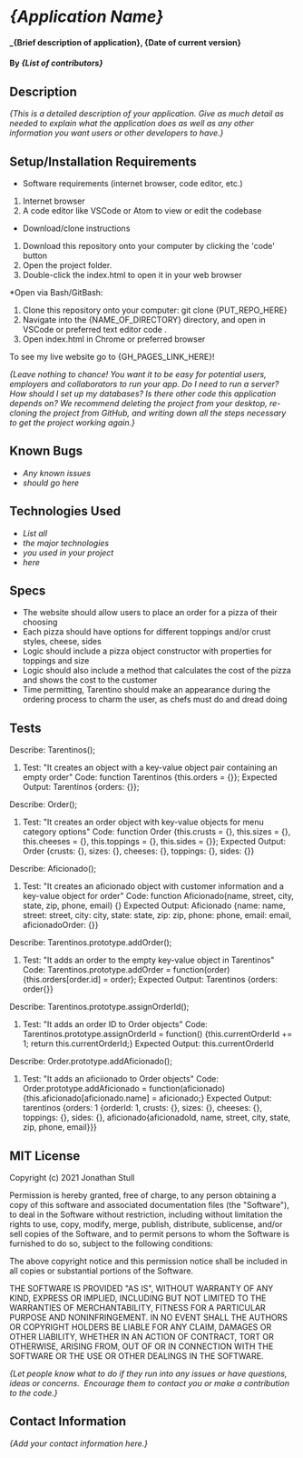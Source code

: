 # _{Application Name}_

#### _{Brief description of application}, {Date of current version}

#### By _**{List of contributors}**_

## Description

_{This is a detailed description of your application. Give as much detail as needed to explain what the application does as well as any other information you want users or other developers to have.}_

## Setup/Installation Requirements

* Software requirements (internet browser, code editor, etc.)
1. Internet browser
2. A code editor like VSCode or Atom to view or edit the codebase

* Download/clone instructions
1. Download this repository onto your computer by clicking the 'code' button
2. Open the project folder.
3. Double-click the index.html to open it in your web browser

*Open via Bash/GitBash:
1. Clone this repository onto your computer: git clone {PUT_REPO_HERE}
2. Navigate into the {NAME_OF_DIRECTORY}  directory, and open in VSCode or preferred text editor code .
3. Open index.html in Chrome or preferred browser

To see my live website go to {GH_PAGES_LINK_HERE}!

_{Leave nothing to chance! You want it to be easy for potential users, employers and collaborators to run your app. Do I need to run a server? How should I set up my databases? Is there other code this application depends on? We recommend deleting the project from your desktop, re-cloning the project from GitHub, and writing down all the steps necessary to get the project working again.}_

## Known Bugs

* _Any known issues_
* _should go here_

## Technologies Used

* _List all_
* _the major technologies_
* _you used in your project_
* _here_

## Specs

* The website should allow users to place an order for a pizza of their choosing
* Each pizza should have options for different toppings and/or crust styles, cheese, sides
* Logic should include a pizza object constructor with properties for toppings and size
* Logic should also include a method that calculates the cost of the pizza and shows the cost to the customer
* Time permitting, Tarentino should make an appearance during the ordering process to charm the user, as chefs must do and dread doing

## Tests

Describe: Tarentinos();
  1. Test: "It creates an object with a key-value object pair containing an empty order"
  Code: function Tarentinos {this.orders = {}};
  Expected Output: Tarentinos {orders: {}};

Describe: Order();
  1. Test: "It creates an order object with key-value objects for menu category options"
  Code: function Order {this.crusts = {}, this.sizes = {}, this.cheeses = {}, this.toppings = {}, this.sides = {}};
  Expected Output: Order {crusts: {}, sizes: {}, cheeses: {}, toppings: {}, sides: {}}

Describe: Aficionado();
  1. Test: "It creates an aficionado object with customer information and a key-value object for order"
  Code: function Aficionado(name, street, city, state, zip, phone, email) {}
  Expected Output: Aficionado {name: name, street: street, city: city, state: state, zip: zip, phone: phone, email: email, aficionadoOrder: {}}

Describe: Tarentinos.prototype.addOrder();
  1. Test: "It adds an order to the empty key-value object in Tarentinos"
  Code: Tarentinos.prototype.addOrder = function(order) {this.orders[order.id] = order};
  Expected Output: Tarentinos {orders: order{}}

Describe: Tarentinos.prototype.assignOrderId();
  1. Test: "It adds an order ID to Order objects"
  Code: Tarentinos.prototype.assignOrderId = function() {this.currentOrderId += 1; return this.currentOrderId;}
  Expected Output: this.currentOrderId

Describe: Order.prototype.addAficionado();
  1. Test: "It adds an aficiionado to Order objects"
  Code: Order.prototype.addAficionado = function(aficionado) {this.aficionado[aficionado.name] = aficionado;}
  Expected Output: tarentinos {orders: 1 {orderId: 1, crusts: {}, sizes: {}, cheeses: {}, toppings: {}, sides: {}, aficionado{aficionadoId, name, street, city, state, zip, phone, email}}}

## MIT License

Copyright (c) 2021 Jonathan Stull

Permission is hereby granted, free of charge, to any person obtaining a copy of this software and associated documentation files (the "Software"), to deal in the Software without restriction, including without limitation the rights to use, copy, modify, merge, publish, distribute, sublicense, and/or sell copies of the Software, and to permit persons to whom the Software is furnished to do so, subject to the following conditions:

The above copyright notice and this permission notice shall be included in all copies or substantial portions of the Software.

THE SOFTWARE IS PROVIDED "AS IS", WITHOUT WARRANTY OF ANY KIND, EXPRESS OR IMPLIED, INCLUDING BUT NOT LIMITED TO THE WARRANTIES OF MERCHANTABILITY, FITNESS FOR A PARTICULAR PURPOSE AND NONINFRINGEMENT. IN NO EVENT SHALL THE AUTHORS OR COPYRIGHT HOLDERS BE LIABLE FOR ANY CLAIM, DAMAGES OR OTHER LIABILITY, WHETHER IN AN ACTION OF CONTRACT, TORT OR OTHERWISE, ARISING FROM,
OUT OF OR IN CONNECTION WITH THE SOFTWARE OR THE USE OR OTHER DEALINGS IN THE SOFTWARE.

_{Let people know what to do if they run into any issues or have questions, ideas or concerns.  Encourage them to contact you or make a contribution to the code.}_

## Contact Information

_{Add your contact information here.}_